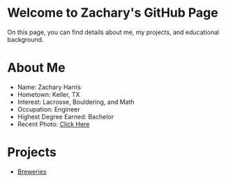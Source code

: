 # Welcome to Zachary's GitHub Page

On this page, you can find details about me, my projects, and educational background.

# About Me

- Name: Zachary Harris
- Hometown: Keller, TX
- Interest: Lacrosse, Bouldering, and Math
- Occupation: Engineer
- Highest Degree Earned: Bachelor
- Recent Photo: [Click Here](IMG_8685.jpeg)


# Projects
- [Breweries](Beer-Study.html)




